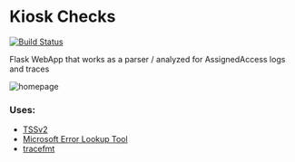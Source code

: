 # Kiosk Checks
[![Build Status](https://dev.azure.com/florinDNL/KioskChecks/_apis/build/status%2FflorinDNL.KioskChecks?branchName=main)](https://dev.azure.com/florinDNL/KioskChecks/_build/latest?definitionId=2&branchName=main)

Flask WebApp that works as a parser / analyzed for AssignedAccess logs and traces

![homepage](https://gcdnb.pbrd.co/images/PFzGm8vnaoh3.png?o=1)

### Uses:

- [TSSv2](https://learn.microsoft.com/en-us/troubleshoot/windows-client/windows-troubleshooters/introduction-to-troubleshootingscript-toolset-tssv2)
- [Microsoft Error Lookup Tool](https://www.microsoft.com/en-us/download/details.aspx?id=100432)
- [tracefmt](https://learn.microsoft.com/en-us/windows-hardware/drivers/devtest/tracefmt)